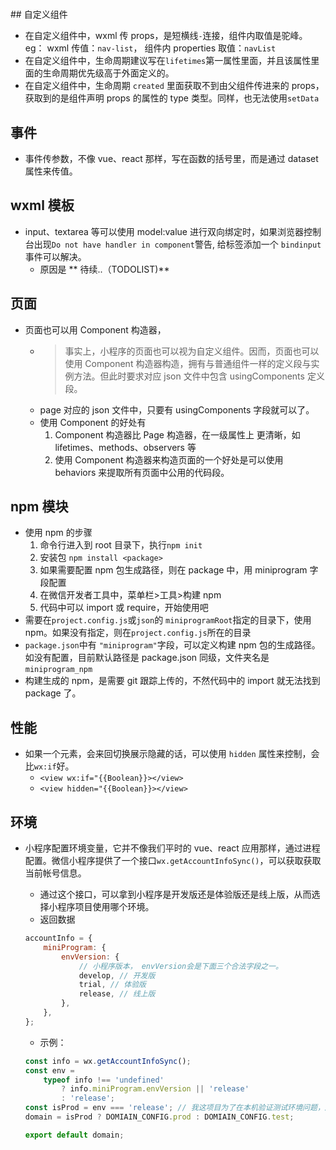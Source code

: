 <h1></h1>
## 自定义组件

-   在自定义组件中，wxml 传 props，是短横线`-`连接，组件内取值是驼峰。eg： wxml 传值：`nav-list`， 组件内 properties 取值：`navList`
-   在自定义组件中，生命周期建议写在`lifetimes`第一属性里面，并且该属性里面的生命周期优先级高于外面定义的。
-   在自定义组件中，生命周期 `created` 里面获取不到由父组件传进来的 props，获取到的是组件声明 props 的属性的 type 类型。同样，也无法使用`setData`

## 事件

-   事件传参数，不像 vue、react 那样，写在函数的括号里，而是通过 dataset 属性来传值。

## wxml 模板

-   input、textarea 等可以使用 model:value 进行双向绑定时，如果浏览器控制台出现`Do not have handler in component`警告, 给标签添加一个 `bindinput`事件可以解决。
    -   原因是 ** 待续..（TODOLIST)**

## 页面

-   页面也可以用 Component 构造器，
    -   > 事实上，小程序的页面也可以视为自定义组件。因而，页面也可以使用 Component 构造器构造，拥有与普通组件一样的定义段与实例方法。但此时要求对应 json 文件中包含 usingComponents 定义段。
    -   page 对应的 json 文件中，只要有 usingComponents 字段就可以了。
    -   使用 Component 的好处有
        1. Component 构造器比 Page 构造器，在一级属性上 更清晰，如 lifetimes、methods、observers 等
        2. 使用 Component 构造器来构造页面的一个好处是可以使用 behaviors 来提取所有页面中公用的代码段。

## npm 模块

-   使用 npm 的步骤
    1. 命令行进入到 root 目录下，执行`npm init`
    2. 安装包 `npm install <package>`
    3. 如果需要配置 npm 包生成路径，则在 package 中，用 miniprogram 字段配置
    4. 在微信开发者工具中，菜单栏>工具>构建 npm
    5. 代码中可以 import 或 require，开始使用吧
-   需要在`project.config.js`或`json`的 `miniprogramRoot`指定的目录下，使用 npm。如果没有指定，则在`project.config.js`所在的目录
-   `package.json`中有 `"miniprogram"`字段，可以定义构建 npm 包的生成路径。如没有配置，目前默认路径是 package.json 同级，文件夹名是`miniprogram_npm`
-   构建生成的 npm，是需要 git 跟踪上传的，不然代码中的 import 就无法找到 package 了。

## 性能

-   如果一个元素，会来回切换展示隐藏的话，可以使用 `hidden` 属性来控制，会比`wx:if`好。
    -   `<view wx:if="{{Boolean}}></view>`
    -   `<view hidden="{{Boolean}}></view>`

## 环境

-   小程序配置环境变量，它并不像我们平时的 vue、react 应用那样，通过进程配置。微信小程序提供了一个接口`wx.getAccountInfoSync()`，可以获取获取当前帐号信息。

    -   通过这个接口，可以拿到小程序是开发版还是体验版还是线上版，从而选择小程序项目使用哪个环境。
    -   返回数据

    ```javascript
    accountInfo = {
        miniProgram: {
            envVersion: {
                // 小程序版本， envVersion会是下面三个合法字段之一。
                develop, // 开发版
                trial, // 体验版
                release, // 线上版
            },
        },
    };
    ```

    -   示例：

    ```javascript
    const info = wx.getAccountInfoSync();
    const env =
        typeof info !== 'undefined'
            ? info.miniProgram.envVersion || 'release'
            : 'release';
    const isProd = env === 'release'; // 我这项目为了在本机验证测试环境问题，所以只区分测试环境和线上环境。当然，可以把上面判断改一下，增加开发版和体验版的区别。
    domain = isProd ? DOMIAIN_CONFIG.prod : DOMIAIN_CONFIG.test;

    export default domain;
    ```
